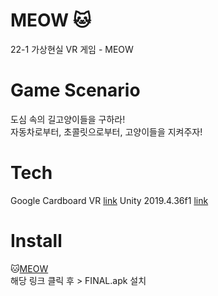 # MEOW 🐱
22-1 가상현실 VR 게임 - MEOW

# Game Scenario
도심 속의 길고양이들을 구하라! <br>
자동차로부터, 초콜릿으로부터, 고양이들을 지켜주자! <br>

# Tech
Google Cardboard VR [link](https://arvr.google.com/cardboard/)
Unity 2019.4.36f1 [link](https://unity.com/kr)

# Install
🐱[MEOW](https://drive.google.com/drive/folders/1d2MBTOgFrdRe1A0w2y3Orud0d3N3Us4D?usp=sharing)
<br>
해당 링크 클릭 후 > FINAL.apk 설치
